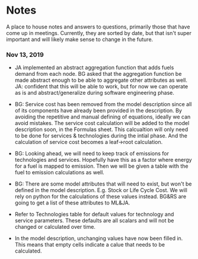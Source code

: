 # Notes
A place to house notes and answers to questions, primarily those that have come up in meetings. Currently, they are
sorted by date, but that isn't super important and will likely make sense to change in the future. 

### Nov 13, 2019
* JA implemented an abstract aggregation function that adds fuels demand from each node. BG asked that the aggregation 
function be made abstract enough to be able to aggregate other attributes as well. JA: confident that this will be able
to work, but for now we can operate as is and abstract/generalize during software engineering phase. 

* BG: Service cost has been removed from the model description since all of its components have already been provided in
the description. By avoiding the repetitive and manual defining of equations, ideally we can avoid mistakes. The service
cost calculation will be added to the model description soon, in the Formulas sheet. This calcualtion will only need to
be done for services & technologies during the intial phase. And the calculation of service cost becomes a leaf->root 
calculation. 

* BG: Looking ahead, we will need to keep track of emissions for technologies and services. Hopefully have this as a 
factor where energy for a fuel is mapped to emission. Then we will be given a table with the fuel to emission 
calculations as well. 

* BG: There are some model attributes that will need to exist, but won't be defined in the model description. 
E.g. Stock or Life Cycle Cost. We will rely on python for the calculations of these values instead. BG&RS are going to 
get a list of these attributes to ML&JA. 

* Refer to Technologies table for default values for technology and service parameters. These defaults are all scalars
 and will not be changed or calculated over time. 

* In the model description, unchanging values have now been filled in. This means that empty cells indicate a calue that
needs to be calculated.
